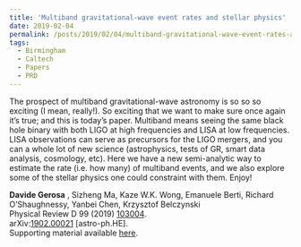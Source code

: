 ```yaml
---
title: 'Multiband gravitational-wave event rates and stellar physics'
date: 2019-02-04
permalink: /posts/2019/02/04/multiband-gravitational-wave-event-rates-and-stellar-physics
tags:
  - Birmingham
  - Caltech
  - Papers
  - PRD
---
```


The prospect of multiband gravitational-wave astronomy is so so so exciting (I mean, really!). So exciting that we want to make sure once again it’s true; and this is today’s paper. Multiband means seeing the same black hole binary with both LIGO at high frequencies and LISA at low frequencies. LISA observations can serve as precursors for the LIGO mergers, and you can a whole lot of new science (astrophysics, tests of GR, smart data analysis, cosmology, etc). Here we have a new semi-analytic way to estimate the rate (i.e. how many) of multiband events, and we also explore some of the stellar physics one could constraint with them. Enjoy!

**Davide Gerosa** , Sizheng Ma, Kaze W.K. Wong, Emanuele Berti, Richard O’Shaughnessy, Yanbei Chen, Krzysztof Belczynski  
Physical Review D 99 (2019) [103004](<https://journals.aps.org/prd/abstract/10.1103/PhysRevD.99.103004>).  
arXiv:[1902.00021](<http://arxiv.org/abs/arXiv:1902.00021>) [astro-ph.HE].   
Supporting material available [here](<../../../../../index.html?p=1866>).

